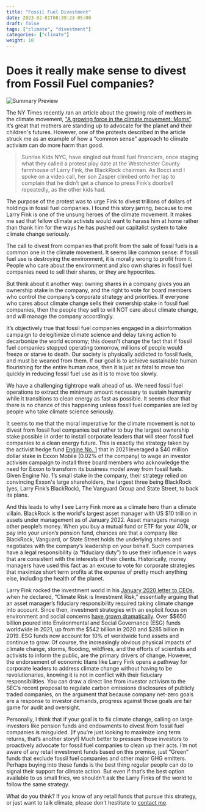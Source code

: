 ```yaml
---
title: "Fossil Fuel Divestment"
date: 2023-02-01T08:39:23-05:00
draft: false
tags: ["climate", "divestment"]
categories: ["climate"]
weight: 10
---
```


# Does it really make sense to divest from Fossil Fuel companies?

![Summary Preview](/images/earth_scales.webp)

The NY Times recently ran an article about the growing role of mothers in the climate movement, 
["A growing force in the climate movement: Moms"](https://www.nytimes.com/2022/03/11/climate/climate-change-moms-mothers.html). 
It’s great that mothers are standing up to advocate for the planet and their children's futures.  However, one of the 
protests described in the article struck me as an example of how a “common sense” approach to climate activism can do more 
harm than good.  

> Sunrise Kids NYC, have singled out fossil fuel financiers, once staging what they called a protest play date at the
> Westchester County farmhouse of Larry Fink, the BlackRock chairman. As Bocci and I spoke on a video call, her son Zasper 
> climbed onto her lap to complain that he didn’t get a chance to press Fink’s doorbell repeatedly, as the other kids had.

The purpose of the protest was to urge Fink to divest trillions of dollars of holdings in fossil fuel companies.  I found this 
story jarring, because to me Larry Fink is one of the unsung heroes of the climate movement.  It makes me sad that fellow 
climate activists would want to harass him at home rather than thank him for the ways he has pushed our capitalist system to 
take climate change seriously.

The call to divest from companies that profit from the sale of fossil fuels is a common one in the climate movement.  It seems 
like common sense: if fossil fuel use is destroying the environment, it is morally wrong to profit from it.  People who care 
about the environment and also own shares in fossil fuel companies need to sell their shares, or they are hypocrites.

But think about it another way: owning shares in a company gives you an ownership stake in the company, and the right to vote 
for board members who control the company’s corporate strategy and priorities.  If everyone who cares about climate change 
sells their ownership stake in fossil fuel companies, then the people they sell to will NOT care about climate change, and will 
manage the company accordingly.

It’s objectively true that fossil fuel companies engaged in a disinformation campaign to delegitimize climate science and delay 
taking action to decarbonize the world economy; this doesn’t change the fact that if fossil fuel companies stopped operating 
tomorrow, millions of people would freeze or starve to death.  Our society is physically addicted to fossil fuels, and must be 
weaned from  them.  If our goal is to achieve sustainable human flourishing for the entire human race, then it is just as fatal 
to move too quickly in reducing fossil fuel use as it is to move too slowly. 

We have a challenging tightrope walk ahead of us. We need fossil fuel operations to extract the minimum amount necessary to 
sustain humanity while it transitions to clean energy as fast as possible.  It seems clear that there is no chance of this 
happening unless fossil fuel companies are led by people who take climate science seriously. 

It seems to me that the moral imperative for the climate movement is not to divest from fossil fuel companies but rather to buy 
the largest ownership stake possible in order to install corporate leaders that will steer fossil fuel companies to a clean 
energy future.  This is exactly the strategy taken by the activist hedge fund [Engine No. 1](https://en.wikipedia.org/wiki/Engine_No._1) that in 2021 leveraged a \$40 million  dollar stake in Exxon Mobile (0.02% of the company) to wage an investor activism campaign to install three board members who acknowledge the need for Exxon to transform its business model away from fossil fuels.  Given Engine No. 1’s small stake in the company, their strategy relied on convincing Exxon's large shareholders, the largest three being BlackRock (yes, Larry Fink’s BlackRock), The Vanguard Group and State Street, to back its plans.

And this leads to why I see Larry Fink more as a climate hero than a climate villain.  BlackRock is the world's largest asset manager with US \$10 trillion in assets under management as of January 2022.  Asset managers manage other people’s money.  When you buy a mutual fund or ETF for your 401k, or pay into your union’s pension fund, chances are that a company like BlackRock, Vanguard, or State Street holds the underlying shares and negotiates with the company’s leadership on your behalf.  Such companies have a legal responsibility (a “fiduciary duty”) to use their influence in ways that are consistent with the interests of their clients.  Historically, money managers have used this fact as an excuse to vote for corporate strategies that maximize short term profits at the expense of pretty much anything else, including the health of the planet. 

Larry Fink rocked the investment world in his [January 2020 letter to CEOs](https://www.blackrock.com/us/individual/larry-fink-ceo-letter), when he declared, “Climate Risk is Investment Risk,” essentially arguing that an asset manager’s fiduciary responsibility required taking climate change into account.  Since then, investment strategies with an explicit focus on environment and social concerns [have grown dramatically](https://www.reuters.com/markets/us/how-2021-became-year-esg-investing-2021-12-23/). Over $\$650 billion poured into Environmental and Social Governance (ESG) funds worldwide in 2021, up from the \$542 billion in 2020 and \$285 billion in 2019. ESG funds now account for 10% of worldwide fund assets and continue to grow.  Of course, the increasingly obvious physical impacts of climate change, storms, flooding, wildfires,  and the efforts of scientists and activists to inform the public, are the primary drivers of change.  However, the endorsement of economic titans like Larry Fink opens a pathway for corporate leaders to address climate change without having to be revolutionaries, knowing it is not in conflict with their fiduciary responsibilities.   You can draw a direct line from investor activism to the SEC’s recent proposal to regulate carbon emissions disclosures of publicly traded companies, on the argument that because company net-zero goals are a response to investor demands, progress against those goals are fair game for audit and oversight.

Personally, I think that if your goal is to fix climate change, calling on large investors like pension funds and endowments to divest from fossil fuel companies is misguided. (If you’re just looking to maximize long term returns, that’s another story!)   Much better to pressure those investors to proactively advocate for fossil fuel companies to clean up their acts.  I’m not aware of any retail investment funds based on this premise, just “Green” funds that exclude fossil fuel companies and other major GHG emitters.  Perhaps buying into these funds is the best thing regular people can do to signal their support for climate action.  But even if that’s the best option available to us small fries, we shouldn’t ask the Larry Finks of the world to follow the same strategy.

What do you think?  If you know of any retail funds that pursue this strategy, or just want to talk climate, please 
don't hestitate to [contact me](/contact/).


